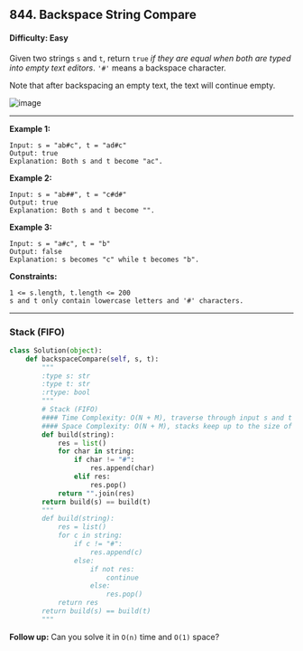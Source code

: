 ## 844. Backspace String Compare

#### Difficulty: Easy

Given two strings ```s``` and ```t```, return ```true``` _if they are equal when both are typed into empty text editors_. ```'#'``` means a backspace character.

Note that after backspacing an empty text, the text will continue empty.

![image](https://user-images.githubusercontent.com/35042430/207222201-b28bbf3a-b2dd-45c7-b253-df56b7cab97f.png)

---

__Example 1:__
```
Input: s = "ab#c", t = "ad#c"
Output: true
Explanation: Both s and t become "ac".
```
__Example 2:__
```
Input: s = "ab##", t = "c#d#"
Output: true
Explanation: Both s and t become "".
```
__Example 3:__
```
Input: s = "a#c", t = "b"
Output: false
Explanation: s becomes "c" while t becomes "b".
```
__Constraints:__
```
1 <= s.length, t.length <= 200
s and t only contain lowercase letters and '#' characters.
```
---

### Stack (FIFO)

```Python
class Solution(object):
    def backspaceCompare(self, s, t):
        """
        :type s: str
        :type t: str
        :rtype: bool
        """
        # Stack (FIFO)
        #### Time Complexity: O(N + M), traverse through input s and t
        #### Space Complexity: O(N + M), stacks keep up to the size of s and t 
        def build(string):
            res = list()
            for char in string:
                if char != "#":
                    res.append(char)
                elif res:
                    res.pop()
            return "".join(res)
        return build(s) == build(t)
        """
        def build(string):
            res = list()
            for c in string:
                if c != "#":
                    res.append(c)
                else:
                    if not res:
                        continue
                    else:
                        res.pop()
            return res
        return build(s) == build(t)
        """
```

__Follow up:__ Can you solve it in ```O(n)``` time and ```O(1)``` space?
